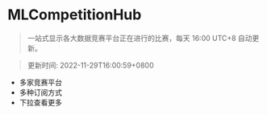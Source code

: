 # MLCompetitionHub

> 一站式显示各大数据竞赛平台正在进行的比赛，每天 16:00 UTC+8 自动更新。
  
> 更新时间: 2022-11-29T16:00:59+0800 

* 多家竞赛平台
* 多种订阅方式
* 下拉查看更多